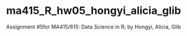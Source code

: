 # ma415_R_hw05_hongyi_alicia_glib
Assignment #5for MA415/615: Data Science in R; by  Hongyi, Alicia, Glib
